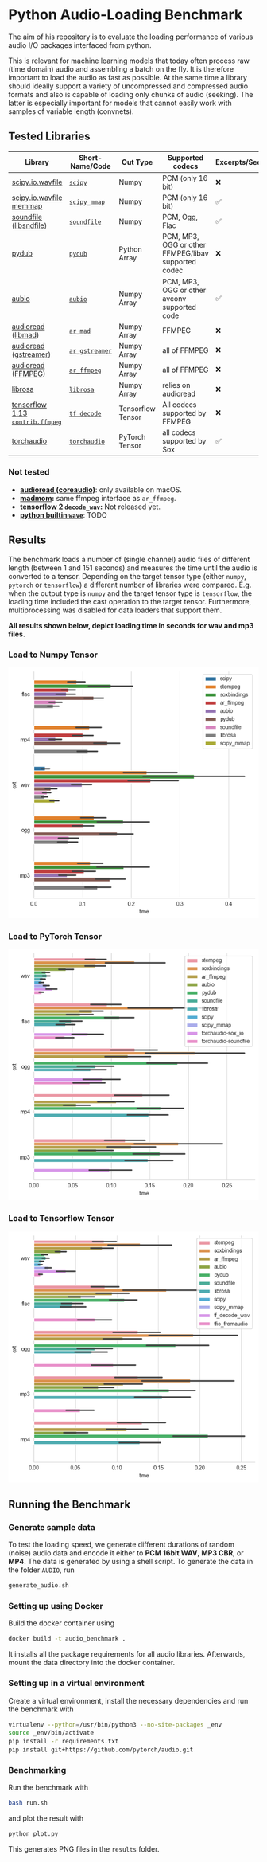 # Python Audio-Loading Benchmark

The aim of his repository is to evaluate the loading performance of various audio I/O packages interfaced from python.

This is relevant for machine learning models that today often process raw (time domain) audio and assembling a batch on the fly. It is therefore important to load the audio as fast as possible. At the same time a library should ideally support a variety of uncompressed and compressed audio formats and also is capable of loading only chunks of audio (seeking). The latter is especially important for models that cannot easily work with samples of variable length (convnets).

## Tested Libraries 

| Library                 | Short-Name/Code          | Out Type          | Supported codecs  | Excerpts/Seeking |
|-------------------------|-----------------------|-------------------|-------------------| -----------------|
| [scipy.io.wavfile](https://docs.scipy.org/doc/scipy-0.14.0/reference/generated/scipy.io.wavfile.read.html#scipy.io.wavfile.read)        | [`scipy`](https://github.com/faroit/python_audio_loading_benchmark/blob/master/loaders.py#L55)       | Numpy      | PCM (only 16 bit)   | ❌        |
| [scipy.io.wavfile memmap](https://docs.scipy.org/doc/scipy-0.14.0/reference/generated/scipy.io.wavfile.read.html#scipy.io.wavfile.read) | [`scipy_mmap`](https://github.com/faroit/python_audio_loading_benchmark/blob/master/loaders.py#L61)  | Numpy      | PCM (only 16 bit)   | ✅        |
| [soundfile](https://pysoundfile.readthedocs.io/en/0.9.0/) ([libsndfile](http://www.mega-nerd.com/libsndfile/))    | [`soundfile`](https://github.com/faroit/python_audio_loading_benchmark/blob/master/loaders.py#L50)   | Numpy   | PCM, Ogg, Flac | ✅             |
| [pydub](https://github.com/jiaaro/pydub)  | [`pydub`](https://github.com/faroit/python_audio_loading_benchmark/blob/master/loaders.py#L97) | Python Array |  PCM, MP3, OGG or other FFMPEG/libav supported codec | ❌ |
| [aubio](https://github.com/aubio/aubio)  | [`aubio`](https://github.com/faroit/python_audio_loading_benchmark/blob/master/loaders.py#L32) | Numpy Array | PCM, MP3, OGG or other avconv supported code |  ✅ |
| [audioread](https://github.com/beetbox/audioread) ([libmad](https://www.underbit.com/products/mad/))           | [`ar_mad`](https://github.com/faroit/python_audio_loading_benchmark/blob/master/loaders.py#L77) | Numpy Array | FFMPEG | ❌ |
| [audioread](https://github.com/beetbox/audioread) ([gstreamer](https://gstreamer.freedesktop.org/))         | [`ar_gstreamer`](https://github.com/faroit/python_audio_loading_benchmark/blob/master/loaders.py#L67) | Numpy Array | all of FFMPEG | ❌ |
| [audioread](https://github.com/beetbox/audioread) ([FFMPEG](https://www.ffmpeg.org/))            | [`ar_ffmpeg`](https://github.com/faroit/python_audio_loading_benchmark/blob/master/loaders.py#L87) | Numpy Array | all of FFMPEG | ❌ |
| [librosa](https://librosa.github.io/)             | [`librosa`](https://github.com/faroit/python_audio_loading_benchmark/blob/master/loaders.py#L104) | Numpy Array | relies on audioread |  ❌ |
| [tensorflow 1.13 `contrib.ffmpeg`](https://www.tensorflow.org/api_docs/python/tf/contrib/ffmpeg/decode_audio) | [`tf_decode`](https://github.com/faroit/python_audio_loading_benchmark/blob/master/loaders.py#L21) | Tensorflow Tensor | All codecs supported by FFMPEG |  ❌ |
| [torchaudio](https://github.com/pytorch/audio) | [`torchaudio`](https://github.com/faroit/python_audio_loading_benchmark/blob/master/loaders.py#L45) | PyTorch Tensor | all codecs supported by Sox |  ✅ |

### Not tested

* __[audioread (coreaudio)](https://github.com/beetbox/audioread/blob/master/audioread/macca.py)__: only available on macOS.
* __[madmom](https://github.com/CPJKU/madmom):__ same ffmpeg interface as `ar_ffmpeg`.
* __[tensorflow 2 `decode_wav`](https://www.tensorflow.org/versions/r2.0/api_docs/python/tf/audio/decode_wav):__ Not released yet.
* __[python builtin `wave`](https://docs.python.org/3.7/library/wave.html)__: TODO

## Results

The benchmark loads a number of (single channel) audio files of different length (between 1 and 151 seconds) and measures the time until the audio is converted to a tensor. Depending on the target tensor type (either `numpy`, `pytorch` or `tensorflow`) a different number of libraries were compared. E.g. when the output type is `numpy` and the target tensor type is `tensorflow`, the loading time included the cast operation to the target tensor. Furthermore, multiprocessing was disabled for data loaders that support them.

__All results shown below, depict loading time __in seconds__ for wav and mp3 files.__

### Load to Numpy Tensor

![](results/benchmark_np.png)

### Load to PyTorch Tensor

![](results/benchmark_pytorch.png)

### Load to Tensorflow Tensor

![](results/benchmark_tf.png)


## Running the Benchmark

### Generate sample data

To test the loading speed, we generate different durations of random (noise) audio data and encode it either to __PCM 16bit WAV__, __MP3 CBR__, or __MP4__.
The data is generated by using a shell script. To generate the data in the folder `AUDIO`, run
```bash
generate_audio.sh
```

### Setting up using Docker

Build the docker container using
```bash
docker build -t audio_benchmark .
```
It installs all the package requirements for all audio libraries.
Afterwards, mount the data directory into the docker container.

### Setting up in a virtual environment

Create a virtual environment, install the necessary dependencies and run the
benchmark with
```bash
virtualenv --python=/usr/bin/python3 --no-site-packages _env
source _env/bin/activate
pip install -r requirements.txt
pip install git+https://github.com/pytorch/audio.git
```

### Benchmarking

Run the benchmark with
```bash
bash run.sh
```
and plot the result with
```bash
python plot.py
```
This generates PNG files in the `results` folder.
